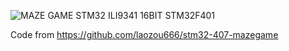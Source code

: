 
![MAZE GAME STM32 ILI9341 16BIT STM32F401](https://github.com/user-attachments/assets/f3fa8d54-2c24-4f88-9ee6-bdb63700bc56)

Code from https://github.com/laozou666/stm32-407-mazegame
